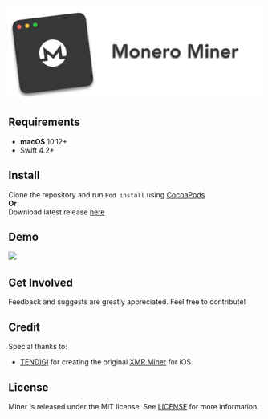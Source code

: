<p align="left">
  <img src = "/Preview/Logo.png">
</p>

## Requirements
- **macOS** 10.12+ 
- Swift 4.2+

## Install
Clone the repository and run <code>Pod install</code> using <a href="http://cocoapods.org">CocoaPods</a>\
**Or**\
Download latest release <a href="https://github.com/LemaMichael/Miner/releases/download/v1.0/Miner.zip">here</a>

## Demo
<p align="left">
  <img src = "/Preview/Demo.mov">
</p>

## Get Involved
Feedback and suggests are greatly appreciated. Feel free to contribute!

## Credit
Special thanks to:
- [TENDIGI](https://github.com/TENDIGI) for creating the original [XMR Miner](https://github.com/TENDIGI/XMRMiner) for iOS. 

## License
Miner is released under the MIT license. See [LICENSE](https://github.com/LemaMichael/Miner/blob/master/LICENSE) for more information.
